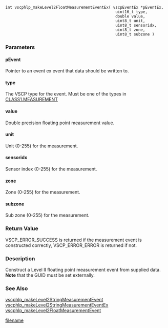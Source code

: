 

```clike
int vscphlp_makeLevel2FloatMeasurementEventEx( vscpEventEx *pEventEx, 
                                                uint16_t type,
                                                double value,
                                                uint8_t unit,
                                                uint8_t sensoridx,
                                                uint8_t zone,
                                                uint8_t subzone )
```

### Parameters

#### pEvent
Pointer to an event ex event that data should be written to.

#### type
The VSCP type for the event. Must be one of the types in [CLASS1.MEASUREMENT](https://grodansparadis.gitbooks.io/the-vscp-specification/class1.measurement.html)

#### value
Double precision floating point measurement value.

#### unit
Unit (0-255) for the measurement.

#### sensoridx
Sensor index (0-255) for the measurement.

#### zone
Zone (0-255) for the measurement.

#### subzone
Sub zone (0-255) for the measurement.

### Return Value
VSCP_ERROR_SUCCESS is returned if the measurement event is constructed correctly, VSCP_ERROR_ERROR is returned if not. 

### Description
Construct a Level II floating point measurement event from supplied data. **Note** that the GUID must be set externally. 

### See Also
[vscphlp_makeLevel2StringMeasurementEvent](vscphlp_makelevel2stringmeasurementevent.md)
[vscphlp_makeLevel2StringMeasurementEventEx](vscphlp_makelevel2stringmeasurementeventex.md)
[vscphlp_makeLevel2FloatMeasurementEvent](vscphlp_makelevel2floatmeasurementevent.md)


[filename](./bottom_copyright.md ':include')